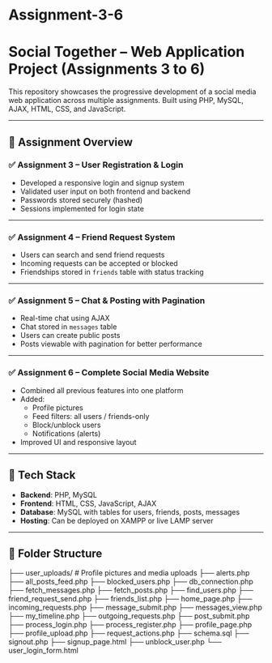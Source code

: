 # Assignment-3-6


# Social Together – Web Application Project (Assignments 3 to 6)

This repository showcases the progressive development of a social media web application across multiple assignments. Built using PHP, MySQL, AJAX, HTML, CSS, and JavaScript.

---

## 📌 Assignment Overview

### ✅ Assignment 3 – User Registration & Login
- Developed a responsive login and signup system
- Validated user input on both frontend and backend
- Passwords stored securely (hashed)
- Sessions implemented for login state

---

### ✅ Assignment 4 – Friend Request System
- Users can search and send friend requests
- Incoming requests can be accepted or blocked
- Friendships stored in `friends` table with status tracking

---

### ✅ Assignment 5 – Chat & Posting with Pagination
- Real-time chat using AJAX
- Chat stored in `messages` table
- Users can create public posts
- Posts viewable with pagination for better performance

---

### ✅ Assignment 6 – Complete Social Media Website
- Combined all previous features into one platform
- Added:
  - Profile pictures
  - Feed filters: all users / friends-only
  - Block/unblock users
  - Notifications (alerts)
- Improved UI and responsive layout

---

## 🚀 Tech Stack
- **Backend**: PHP, MySQL
- **Frontend**: HTML, CSS, JavaScript, AJAX
- **Database**: MySQL with tables for users, friends, posts, messages
- **Hosting**: Can be deployed on XAMPP or live LAMP server

---

## 📁 Folder Structure


├── user_uploads/                 # Profile pictures and media uploads
├── alerts.php
├── all_posts_feed.php
├── blocked_users.php
├── db_connection.php
├── fetch_messages.php
├── fetch_posts.php
├── find_users.php
├── friend_request_send.php
├── friends_list.php
├── home_page.php
├── incoming_requests.php
├── message_submit.php
├── messages_view.php
├── my_timeline.php
├── outgoing_requests.php
├── post_submit.php
├── process_login.php
├── process_register.php
├── profile_page.php
├── profile_upload.php
├── request_actions.php
├── schema.sql
├── signout.php
├── signup_page.html
├── unblock_user.php
└── user_login_form.html
